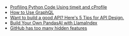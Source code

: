 <!-- daily.dev BOOKMARKS:START -->
- [Profiling Python Code Using timeit and cProfile](https://app.daily.dev/posts/Ic0U7GROv?utm_source=rss&utm_medium=bookmarks&utm_campaign=HXokpWzAezAZPdGcYtCZz)
- [How to Use GraphQL](https://app.daily.dev/posts/SPdN1eKYU?utm_source=rss&utm_medium=bookmarks&utm_campaign=HXokpWzAezAZPdGcYtCZz)
- [Want to build a good API? Here&#39;s 5 Tips for API Design.](https://app.daily.dev/posts/QVnmE991I?utm_source=rss&utm_medium=bookmarks&utm_campaign=HXokpWzAezAZPdGcYtCZz)
- [Build Your Own PandasAI with LlamaIndex](https://app.daily.dev/posts/Z2AFQWYho?utm_source=rss&utm_medium=bookmarks&utm_campaign=HXokpWzAezAZPdGcYtCZz)
- [GitHub has too many hidden features](https://app.daily.dev/posts/KT3O0mh20?utm_source=rss&utm_medium=bookmarks&utm_campaign=HXokpWzAezAZPdGcYtCZz)
<!-- daily.dev BOOKMARKS:END -->
